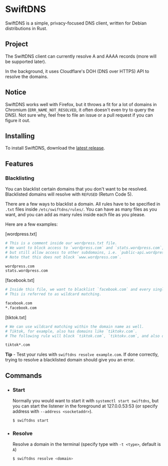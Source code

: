 # SwiftDNS

SwiftDNS is a simple, privacy-focused DNS client, written for Debian distributions in Rust.

## Project

The SwiftDNS client can currently resolve A and AAAA records (more will be supported later).

In the background, it uses Cloudflare's DOH (DNS over HTTPS) API to resolve the domains.

## Notice

SwiftDNS works well with Firefox, but it throws a fit for a lot of domains in Chromium (`ERR_NAME_NOT_RESOLVED`, it often doesn't even try to query the DNS). Not sure why, feel free to file an issue or a pull request if you can figure it out.

## Installing

To install SwiftDNS, download the [latest release](https://github.com/chris9740/swiftdns/releases/latest).

## Features

### Blacklisting

You can blacklist certain domains that you don't want to be resolved. Blacklisted domains will resolve with `REFUSED` (Return Code 5).

There are a few ways to blacklist a domain. All rules have to be specified in `.txt` files inside `/etc/swiftdns/rules/`. You can have as many files as you want, and you can add as many rules inside each file as you please.

Here are a few examples:

[wordpress.txt]

```sh
# This is a comment inside our wordpress.txt file.
# We want to block access to `wordpress.com` and `stats.wordpress.com`,
# but still allow access to other subdomains, i.e. `public-api.wordpress.com` and the like.
# Note that this does not block `www.wordpress.com`.

wordpress.com
stats.wordpress.com
```

[facebook.txt]

```sh
# Inside this file, we want to blacklist `facebook.com` and every single one of it's subdomains.
# This is referred to as wildcard matching.

facebook.com
*.facebook.com
```

[tiktok.txt]

```sh
# We can use wildcard matching within the domain name as well.
# Tiktok, for example, also has domains like `tiktokv.com`.
# The following rule will block `tiktok.com`, `tiktokv.com`, and also other domains like `tiktokcdn.com`.

tiktok*.com
```

**Tip** - Test your rules with `swiftdns resolve example.com`. If done correctly, trying to resolve a blacklisted domain should give you an error.

## Commands

-   ### Start

    Normally you would want to start it with `systemctl start swiftdns`, but you can start the listener in the foreground at 127.0.0.53:53 (or specify address with `--address <socketaddr>`).

    ```bash
    $ swiftdns start
    ```

-   ### Resolve

    Resolve a domain in the terminal (specify type with `-t <type>`, default is `A`)

    ```bash
    $ swiftdns resolve <domain>
    ```
